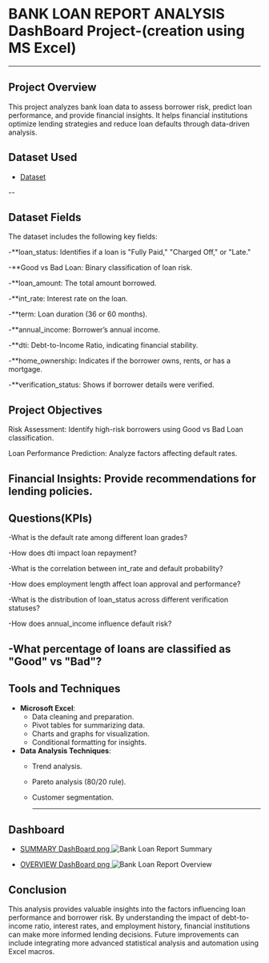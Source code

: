# BANK  LOAN  REPORT ANALYSIS DashBoard Project-(creation using MS Excel)
---
## Project Overview
This project analyzes bank loan data to assess borrower risk, predict loan performance, and provide financial insights. It helps financial institutions optimize lending strategies and reduce loan defaults through data-driven analysis.

## Dataset Used
- <a href="https://github.com/arjun-chanda/Bank-Loan-Report-/blob/main/Bank%20Loan%20Analysis%20Project.xlsx">Dataset</a>

--
## Dataset Fields

The dataset includes the following key fields:

-**loan_status: Identifies if a loan is "Fully Paid," "Charged Off," or "Late."

-**Good vs Bad Loan: Binary classification of loan risk.

-**loan_amount: The total amount borrowed.

-**int_rate: Interest rate on the loan.

-**term: Loan duration (36 or 60 months).

-**annual_income: Borrower’s annual income.

-**dti: Debt-to-Income Ratio, indicating financial stability.

-**home_ownership: Indicates if the borrower owns, rents, or has a mortgage.

-**verification_status: Shows if borrower details were verified.

## Project Objectives

Risk Assessment: Identify high-risk borrowers using Good vs Bad Loan classification.

Loan Performance Prediction: Analyze factors affecting default rates.

Financial Insights: Provide recommendations for lending policies.
-
## Questions(KPIs)

-What is the default rate among different loan grades?

-How does dti impact loan repayment?

-What is the correlation between int_rate and default probability?

-How does employment length affect loan approval and performance?

-What is the distribution of loan_status across different verification statuses?

-How does annual_income influence default risk?

-What percentage of loans are classified as "Good" vs "Bad"?
--
## Tools and Techniques
- **Microsoft Excel**:
  - Data cleaning and preparation.
  - Pivot tables for summarizing data.
  - Charts and graphs for visualization.
  - Conditional formatting for insights.
- **Data Analysis Techniques**:
  - Trend analysis.
  - Pareto analysis (80/20 rule).
  - Customer segmentation.

    ---

## Dashboard
- <a href="https://github.com/arjun-chanda/Bank-Loan-Report-/blob/main/Bank%20Loan%20Report%20Summary.png">SUMMARY DashBoard png </a>
![Bank Loan Report Summary](https://github.com/user-attachments/assets/3370b053-2f8a-45d5-8344-47503796c73b)

- <a href="https://github.com/arjun-chanda/Bank-Loan-Report-/blob/main/Bank%20Loan%20Report%20Overview.png">OVERVIEW DashBoard png </a>
![Bank Loan Report Overview](https://github.com/user-attachments/assets/d840bd1e-31d4-4599-b28d-cb5a3ef2cd64)

## Conclusion

This analysis provides valuable insights into the factors influencing loan performance and borrower risk. By understanding the impact of debt-to-income ratio, interest rates, and employment history, financial institutions can make more informed lending decisions. Future improvements can include integrating more advanced statistical analysis and automation using Excel macros.









